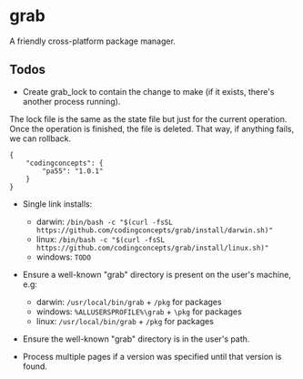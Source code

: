 # grab
A friendly cross-platform package manager.

## Todos

* Create grab_lock to contain the change to make (if it exists, there's another process running).

The lock file is the same as the state file but just for the current operation. Once the operation is finished, the file is deleted. That way, if anything fails, we can rollback.

```
{
    "codingconcepts": {
        "pa55": "1.0.1"
    }
}
```

* Single link installs:
    * darwin: `/bin/bash -c "$(curl -fsSL https://github.com/codingconcepts/grab/install/darwin.sh)"`
    * linux: `/bin/bash -c "$(curl -fsSL https://github.com/codingconcepts/grab/install/linux.sh)"`
    * windows: `TODO`

* Ensure a well-known "grab" directory is present on the user's machine, e.g:
    * darwin:  `/usr/local/bin/grab` + `/pkg` for packages
    * windows: `%ALLUSERSPROFILE%\grab` + `\pkg` for packages
    * linux:   `/usr/local/bin/grab` + `/pkg` for packages

* Ensure the well-known "grab" directory is in the user's path.

* Process multiple pages if a version was specified until that version is found.